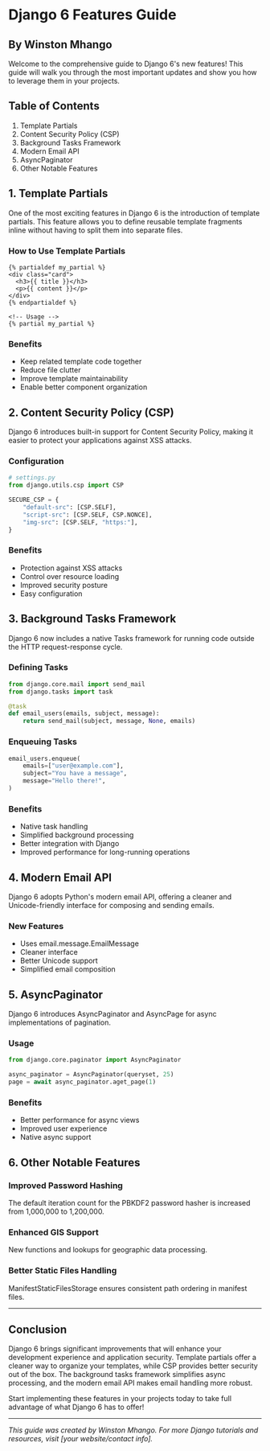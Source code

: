 # Django 6 Features Guide
## By Winston Mhango

Welcome to the comprehensive guide to Django 6's new features! This guide will walk you through the most important updates and show you how to leverage them in your projects.

## Table of Contents
1. Template Partials
2. Content Security Policy (CSP)
3. Background Tasks Framework
4. Modern Email API
5. AsyncPaginator
6. Other Notable Features

## 1. Template Partials

One of the most exciting features in Django 6 is the introduction of template partials. This feature allows you to define reusable template fragments inline without having to split them into separate files.

### How to Use Template Partials

```django
{% partialdef my_partial %}
<div class="card">
  <h3>{{ title }}</h3>
  <p>{{ content }}</p>
</div>
{% endpartialdef %}

<!-- Usage -->
{% partial my_partial %}
```

### Benefits
- Keep related template code together
- Reduce file clutter
- Improve template maintainability
- Enable better component organization

## 2. Content Security Policy (CSP)

Django 6 introduces built-in support for Content Security Policy, making it easier to protect your applications against XSS attacks.

### Configuration

```python
# settings.py
from django.utils.csp import CSP

SECURE_CSP = {
    "default-src": [CSP.SELF],
    "script-src": [CSP.SELF, CSP.NONCE],
    "img-src": [CSP.SELF, "https:"],
}
```

### Benefits
- Protection against XSS attacks
- Control over resource loading
- Improved security posture
- Easy configuration

## 3. Background Tasks Framework

Django 6 now includes a native Tasks framework for running code outside the HTTP request-response cycle.

### Defining Tasks

```python
from django.core.mail import send_mail
from django.tasks import task

@task
def email_users(emails, subject, message):
    return send_mail(subject, message, None, emails)
```

### Enqueuing Tasks

```python
email_users.enqueue(
    emails=["user@example.com"],
    subject="You have a message",
    message="Hello there!",
)
```

### Benefits
- Native task handling
- Simplified background processing
- Better integration with Django
- Improved performance for long-running operations

## 4. Modern Email API

Django 6 adopts Python's modern email API, offering a cleaner and Unicode-friendly interface for composing and sending emails.

### New Features
- Uses email.message.EmailMessage
- Cleaner interface
- Better Unicode support
- Simplified email composition

## 5. AsyncPaginator

Django 6 introduces AsyncPaginator and AsyncPage for async implementations of pagination.

### Usage

```python
from django.core.paginator import AsyncPaginator

async_paginator = AsyncPaginator(queryset, 25)
page = await async_paginator.aget_page(1)
```

### Benefits
- Better performance for async views
- Improved user experience
- Native async support

## 6. Other Notable Features

### Improved Password Hashing
The default iteration count for the PBKDF2 password hasher is increased from 1,000,000 to 1,200,000.

### Enhanced GIS Support
New functions and lookups for geographic data processing.

### Better Static Files Handling
ManifestStaticFilesStorage ensures consistent path ordering in manifest files.

---

## Conclusion

Django 6 brings significant improvements that will enhance your development experience and application security. Template partials offer a cleaner way to organize your templates, while CSP provides better security out of the box. The background tasks framework simplifies async processing, and the modern email API makes email handling more robust.

Start implementing these features in your projects today to take full advantage of what Django 6 has to offer!

---
*This guide was created by Winston Mhango. For more Django tutorials and resources, visit [your website/contact info].*